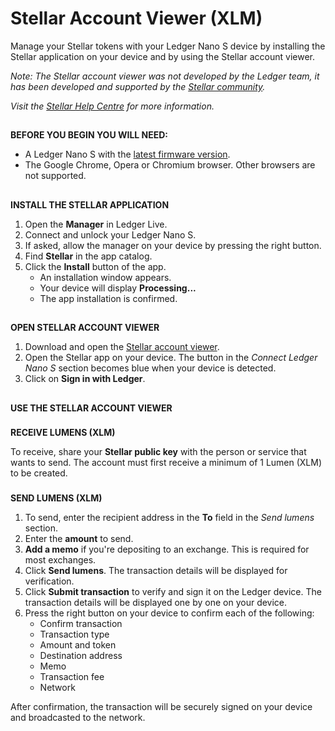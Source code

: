 # Stellar Account Viewer (XLM)

Manage your Stellar tokens with your Ledger Nano S device by installing the Stellar application on your device and by using the Stellar account viewer.

  

_Note: The Stellar account viewer was not developed by the Ledger team, it has been developed and supported by the [Stellar community](https://www.stellar.org/)._

_Visit the [Stellar Help Centre](https://support.ledgerwallet.com/hc/en-us/articles/Stellar%20community) for more information._

##   

**BEFORE YOU BEGIN YOU WILL NEED:**

-   A Ledger Nano S with the [latest firmware version](https://coinstop.kayako.com/article/126-check-firmware-version).
-   The Google Chrome, Opera or Chromium browser. Other browsers are not supported.

##   

**INSTALL THE STELLAR APPLICATION**

1.  Open the **Manager** in Ledger Live.
2.  Connect and unlock your Ledger Nano S.
3.  If asked, allow the manager on your device by pressing the right button.
4.  Find **Stellar** in the app catalog.
5.  Click the **Install** button of the app.
    -   An installation window appears.
    -   Your device will display **Processing...**
    -   The app installation is confirmed.

##   

**OPEN STELLAR ACCOUNT VIEWER**

1.  Download and open the [Stellar account viewer](https://www.stellar.org/account-viewer/#%21/).
2.  Open the Stellar app on your device. The button in the _Connect Ledger Nano S_ section becomes blue when your device is detected.
3.  Click on **Sign in with Ledger**.

##   

**USE THE STELLAR ACCOUNT VIEWER**

###   

**RECEIVE LUMENS (XLM)**

To receive, share your **Stellar public key** with the person or service that wants to send. The account must first receive a minimum of 1 Lumen (XLM) to be created.

###   

**SEND LUMENS (XLM)**

1.  To send, enter the recipient address in the **To** field in the _Send lumens_ section.
2.  Enter the **amount** to send.
3.  **Add a memo** if you're depositing to an exchange. This is required for most exchanges.
4.  Click **Send lumens**. The transaction details will be displayed for verification.
5.  Click **Submit transaction** to verify and sign it on the Ledger device. The transaction details will be displayed one by one on your device.
6.  Press the right button on your device to confirm each of the following:
    -   Confirm transaction
    -   Transaction type
    -   Amount and token
    -   Destination address
    -   Memo
    -   Transaction fee
    -   Network

After confirmation, the transaction will be securely signed on your device and broadcasted to the network.